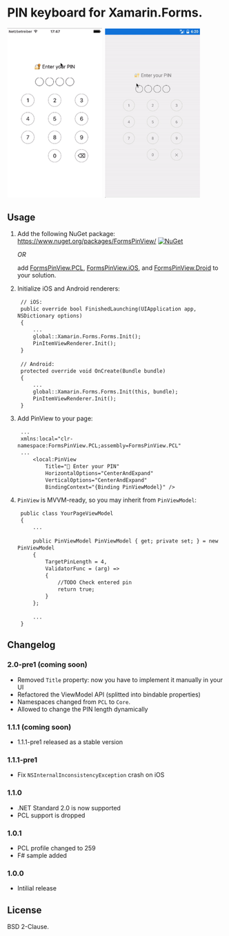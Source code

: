 # PIN keyboard for Xamarin.Forms.

<pre><code><img src="ios.mov.gif" height="auto" width="220px"> <img src="android.mov.gif" height="auto" width="220px"></code></pre>

## Usage

1. Add the following NuGet package: https://www.nuget.org/packages/FormsPinView/ [![NuGet](https://img.shields.io/nuget/v/FormsPinView.svg?label=NuGet)](https://www.nuget.org/packages/FormsPinView/) 
    
    _OR_
    
    add [FormsPinView.PCL](FormsPinView/FormsPinView.PCL), [FormsPinView.iOS](FormsPinView/FormsPinView.iOS), and [FormsPinView.Droid](FormsPinView/FormsPinView.Droid) to your solution.
1. Initialize iOS and Android renderers:

        // iOS:
        public override bool FinishedLaunching(UIApplication app, NSDictionary options)
        {
            ...
            global::Xamarin.Forms.Forms.Init();
            PinItemViewRenderer.Init();
        }
        
        // Android:
        protected override void OnCreate(Bundle bundle)
        {
            ...
            global::Xamarin.Forms.Forms.Init(this, bundle);
            PinItemViewRenderer.Init();
        }

1. Add PinView to your page:
        
        ...
        xmlns:local="clr-namespace:FormsPinView.PCL;assembly=FormsPinView.PCL"
        ...
            <local:PinView
                Title="🔐 Enter your PIN"
                HorizontalOptions="CenterAndExpand"
                VerticalOptions="CenterAndExpand"
                BindingContext="{Binding PinViewModel}" />
        
1. `PinView` is MVVM-ready, so you may inherit from `PinViewModel`:


        public class YourPageViewModel
        {
            ...
            
            public PinViewModel PinViewModel { get; private set; } = new PinViewModel
            {
                TargetPinLength = 4,
                ValidatorFunc = (arg) => 
                {
                    //TODO Check entered pin
                    return true;
                }
            };
            
            ...
        }

## Changelog

### 2.0-pre1 (coming soon)

- Removed `Title` property: now you have to implement it manually in your UI
- Refactored the ViewModel API (splitted into bindable properties)
- Namespaces changed from `PCL` to `Core`.
- Allowed to change the PIN length dynamically

### 1.1.1 (coming soon)

- 1.1.1-pre1 released as a stable version

### 1.1.1-pre1

- Fix `NSInternalInconsistencyException` crash on iOS

### 1.1.0

- .NET Standard 2.0 is now supported
- PCL support is dropped

### 1.0.1

- PCL profile changed to 259
- F# sample added

### 1.0.0

- Intilial release 

## License

BSD 2-Clause.
